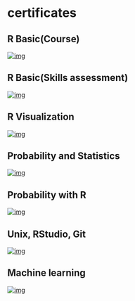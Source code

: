 # certificates
## R Basic(Course)
[![img](https://i.imgur.com/EF57utU.png)](https://courses.edx.org/certificates/4d82e18889dc4455bbdd59424e9479b4)
## R Basic(Skills assessment)
[![img](https://imgur.com/V75MM2J.png)](https://www.hackerrank.com/certificates/f713ef309b5b)
## R Visualization
[![img](https://i.imgur.com/MD9z56S.png)](https://courses.edx.org/certificates/8f7c3e9dc42e418ca14d24b6fa83efa8)
## Probability and Statistics
[![img](https://i.imgur.com/V7jojpV.png)](https://courses.edx.org/certificates/e4590f2bf0b0440daa742ed26f9a3e6d)
## Probability with R
[![img](https://i.imgur.com/N4pjMkL.png)](https://courses.edx.org/certificates/0e1e9de1b26d45d3a0d366304deb1ee8)
## Unix, RStudio, Git
[![img](https://i.imgur.com/VKlPqup.png)](https://courses.edx.org/certificates/d17cae922ade4cf5bd553fe563a721aa)
## Machine learning
[![img](https://i.imgur.com/Fx2sBeR.png)](https://www.coursera.org/account/accomplishments/certificate/N4FBTPPPV2W9)
